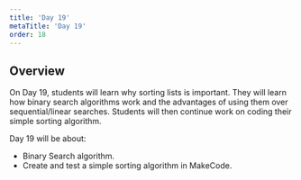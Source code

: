 ```yaml
---
title: 'Day 19'
metaTitle: 'Day 19'
order: 18
---
```


## Overview

On Day 19, students will learn why sorting lists is important. They will learn how binary search algorithms work and the advantages of using them over sequential/linear searches. Students will then continue work on coding their simple sorting algorithm.

Day 19 will be about:

* Binary Search algorithm.
* Create and test a simple sorting algorithm in MakeCode.
